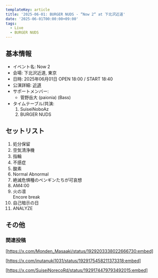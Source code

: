 ```yaml
---
templateKey: article
title: '2025-06-01: BURGER NUDS - “Now 2“ at 下北沢近道'
date: '2025-06-01T00:00:00+09:00'
tags:
  - Live
  - BURGER NUDS
---
```

## 基本情報

* イベント名: Now 2
* 会場: 下北沢近道, 東京
* 日時: 2025年06月01日 OPEN 18:00 / START 18:40
* 公演詳細: [近道](https://chikamichi-otemae.com/chikamichi/2348/)
* サポートメンバー:
  * 菅野岳大 (paionia) (Bass)
* タイムテーブル/共演:
    1. SuiseiNoboAz
    1. BURGER NUDS

## セットリスト

1. 処分保留
1. 空気清浄機
1. 指輪
1. 不感症
1. 酸素
1. Normal Abnormal
1. 絶滅危惧種のペンギンたちが可哀想
1. AM4:00
1. 火の凛  
    Encore break
1. 自己暗示の日
1. ANALYZE

## その他

### 関連投稿

[https://x.com/Monden_Masaaki/status/1929203338022666730:embed]

[https://x.com/inutanuki1031/status/1929175458211373318:embed]

[https://x.com/SuiseiNorecoRd/status/1929174479793492015:embed]


